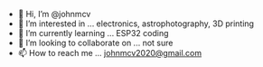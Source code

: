 - 👋 Hi, I’m @johnmcv
- 👀 I’m interested in ... electronics, astrophotography, 3D printing
- 🌱 I’m currently learning ... ESP32 coding
- 💞️ I’m looking to collaborate on ... not sure
- 📫 How to reach me ... johnmcv2020@gmail.com

<!---
johnmcv/johnmcv is a ✨ special ✨ repository because its `README.md` (this file) appears on your GitHub profile.
You can click the Preview link to take a look at your changes.
--->
